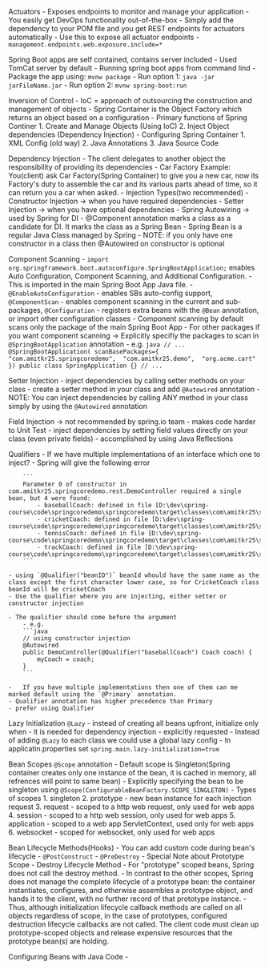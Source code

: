 Actuators
	- Exposes endpoints to monitor and manage your application
	- You easily get DevOps functionality out-of-the-box
	- Simply add the dependency to your POM file and you get REST endpoints for actuators automatically
	- Use this to expose all actuator endpoints
		- `management.endpoints.web.exposure.include=*`

Spring Boot apps are self contained, contains server included
	- Used TomCat server by default
	- Running spring boot apps from command lind
		- Package the app using: `mvnw package`
		- Run option 1: `java -jar jarFileName.jar`
		- Run option 2: `mvnw spring-boot:run`
	
Inversion of Control
	- IoC = approach of outsourcing the construction and management of objects
	- Spring Container is the Object Factory which returns an object based on a configuration
	- Primary functions of Spring Continer
		1. Create and Manage Objects (Using IoC)
		2. Inject Object dependencies (Dependency Injection)
	- Configuring Spring Container
		1. XML Config (old way)
		2. Java Annotations 
		3. Java Source Code
		
Dependency Injection
	- The client delegates to another object the responsibility of providing its dependencies
	- Car Factory Example: You(client) ask Car Factory(Spring Container) to give you a new car, now its Factory's duty to assemble the car and its various parts ahead of time, so it can return you a car when asked. 
	- Injection Types(two recommended)
		- Constructor Injection -> when you have required dependencies
		- Setter Injection -> when you have optional dependencies
	- Spring Autowiring -> used by Spring for DI
	- @Component annotation marks a class as a candidate for DI. It marks the class as a Spring Bean
		- Spring Bean is a regular Java Class managed by Spring
	- NOTE: if you only have one constructor in a class then @Autowired on constructor is optional
	
	
Component Scanning 
	- `import org.springframework.boot.autoconfigure.SpringBootApplication;` enables Auto Configuration, Component Scanning, and Additional Configuration. 
	- This is imported in the main Spring Boot App Java file.
	- `@EnableAutoConfiguration` - enables SBs auto-config support, `@ComponentScan` - enables component scanning in the current and sub-packages, `@Configuration` - registers extra beans with the `@Bean` annotation, or import other configuration classes
	- Component scanning by default scans only the package of the main Spring Boot App
		- For other packages if you want component scanning -> Explicitly specifiy the packages to scan in `@SpringBootApplication` annotation
		- e.g. 
			```java
			// ...
			@SpringBootApplication(
				scanBasePackages={
									"com.amitkr25.springcoredemo", 
									"com.amitkr25.demo", 
									"org.acme.cart"
								})
			public class SpringApplication {}
			// ...
			```

Setter Injection
	- inject dependencies by calling setter methods on your class
	- create a setter method in your class and add `@Autowired` annotation
	- NOTE: You can inject dependencies by calling ANY method in your class simply by using the `@Autowired` annotation


Field Injection -> not recommended by spring.io team
	- makes code harder to Unit Test
	- inject dependencies by setting field values directly on your class (even private fields)
		- accomplished by using Java Reflections

Qualifiers
	- If we have multiple implementations of an interface which one to inject?
	- Spring will give the following error

		```
		Parameter 0 of constructor in com.amitkr25.springcoredemo.rest.DemoController required a single bean, but 4 were found:
			- baseballCoach: defined in file [D:\dev\spring-course\code\springcoredemo\springcoredemo\target\classes\com\amitkr25\springcoredemo\common\BaseballCoach.class]
			- cricketCoach: defined in file [D:\dev\spring-course\code\springcoredemo\springcoredemo\target\classes\com\amitkr25\springcoredemo\common\CricketCoach.class]
			- tennisCoach: defined in file [D:\dev\spring-course\code\springcoredemo\springcoredemo\target\classes\com\amitkr25\springcoredemo\common\TennisCoach.class]
			- trackCoach: defined in file [D:\dev\spring-course\code\springcoredemo\springcoredemo\target\classes\com\amitkr25\springcoredemo\common\TrackCoach.class]
		```

	- using `@Qualifier("beanID")` beanId whould have the same name as the class except the first character lower case, so for CricketCoach class beanId will be cricketCoach
	- Use the qualifier where you are injecting, either setter or constructor injection

	- The qualifier should come before the argument
		- e.g.
		```java
		// using constructor injection
	    @Autowired
	    public DemoController(@Qualifier("baseballCoach") Coach coach) {
	        myCoach = coach;
	    }
		```

	- 	If you have multiple implementations then one of them can me marked default using the `@Primary` annotation. 
	- Qualifier annotation has higher precedence than Primary
	- prefer using Qualifier


Lazy Initialization `@Lazy`
	- instead of creating all beans upfront, initialize only when 
		- it is needed for dependency injection
		- explicitly requested
	- Instead of adding `@Lazy` to each class we could use a global lazy config
		- In applicatin.properties set `spring.main.lazy-initialization=true`


Bean Scopes `@Scope` annotation
	- Default scope is Singleton(Spring container creates only one instance of the bean, it is cached in memory, all refrences will point to same bean)
	- Explicitly specifying the bean to be singleton using `@Scope(ConfigurableBeanFactory.SCOPE_SINGLETON)`
	- Types of scopes
		1. singleton
		2. prototype - new bean instance for each injection request
		3. request - scoped to a http web request, only used for web apps
		4. session - scoped to a http web session, only used for web apps
		5. application - scoped to a web app ServletContext, used only for web apps 
		6. websocket - scoped for websocket, only used for web apps

Bean Lifecycle Methods(Hooks)
	- You can add custom code during bean's lifecycle
	- `@PostConstruct`
	- `@PreDestroy`
	- Special Note about Prototype Scope - Destroy Lifecycle Method
		- For "prototype" scoped beans, Spring does not call the destroy method. 
		- In contrast to the other scopes, Spring does not manage the complete lifecycle of a prototype bean: the container instantiates, configures, and otherwise assembles a prototype object, and hands it to the client, with no further record of that prototype instance.
		- Thus, although initialization lifecycle callback methods are called on all objects regardless of scope, in the case of prototypes, configured destruction lifecycle callbacks are not called. The client code must clean up prototype-scoped objects and release expensive resources that the prototype bean(s) are holding.

Configuring Beans with Java Code
	- 


